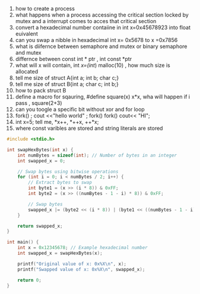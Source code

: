 1. how to create a process
2. what happens when a process accessing the critical section
 locked by mutex  and a interrupt comes to acces that critical section
3. convert a hexadecimal number contaiine in int x=0x45678923 into float euivalent
4. can you swap a nibble in hexadecimal int x= 0x5678 to x =0x7856
5. what is diifernce between semaphore and mutex or binary semaphore and mutex
6. differnce between const int * ptr , int const *ptr
7. what will x will contain, int *x=(int*) malloc(10) , how much size is allocated
8. tell me size of struct A{int a; int b; char c;}
9. tell me size of struct B{int a;  char c; int b;}
10. how to pack struct B
11. define a macro for sqauring, #define square(x) x*x, wha will happen if i pass , square(2+3)
12. can you toogle a specific bit without xor and for loop
13.  fork() ; cout <<"hello world" ; fork() fork() cout<< "HI";
14.  int x=5; tell me, *x++, *++x, ++*x;
15.  where const varibles are stored and string literals are stored

```c
#include <stdio.h>

int swapHexBytes(int x) {
    int numBytes = sizeof(int); // Number of bytes in an integer
    int swapped_x = 0;

    // Swap bytes using bitwise operations
    for (int i = 0; i < numBytes / 2; i++) {
        // Extract bytes to swap
        int byte1 = (x >> (i * 8)) & 0xFF;
        int byte2 = (x >> ((numBytes - 1 - i) * 8)) & 0xFF;

        // Swap bytes
        swapped_x |= (byte2 << (i * 8)) | (byte1 << ((numBytes - 1 - i) * 8));
    }

    return swapped_x;
}

int main() {
    int x = 0x12345678; // Example hexadecimal number
    int swapped_x = swapHexBytes(x);

    printf("Original value of x: 0x%X\n", x);
    printf("Swapped value of x: 0x%X\n", swapped_x);

    return 0;
}

```
   
